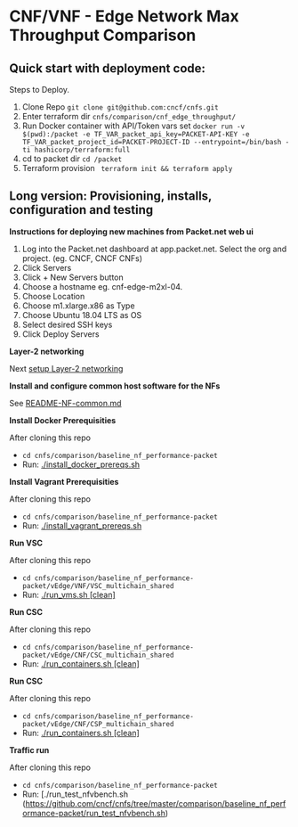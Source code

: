 # CNF/VNF - Edge Network Max Throughput Comparison

## Quick start with deployment code:

Steps to Deploy.

1. Clone Repo ```git clone git@github.com:cncf/cnfs.git```
2. Enter terraform dir ```cnfs/comparison/cnf_edge_throughput/```
3. Run Docker container with API/Token vars set ```docker run -v $(pwd):/packet -e TF_VAR_packet_api_key=PACKET-API-KEY -e TF_VAR_packet_project_id=PACKET-PROJECT-ID --entrypoint=/bin/bash -ti hashicorp/terraform:full```
4. cd to packet dir ```cd /packet```
5. Terraform provision ``` terraform init && terraform apply```

## Long version: Provisioning, installs, configuration and testing

**Instructions for deploying new machines from Packet.net web ui**

1. Log into the Packet.net dashboard at app.packet.net.  Select the org and project. (eg. CNCF, CNCF CNFs)
2. Click Servers
3. Click + New Servers button
4. Choose a hostname eg. cnf-edge-m2xl-04.
5. Choose Location
6. Choose m1.xlarge.x86 as Type
7. Choose Ubuntu 18.04 LTS as OS
8. Select desired SSH keys
9. Click Deploy Servers

**Layer-2 networking**

Next [setup Layer-2 networking](README-layer2-network.md)

**Install and configure common host software for the NFs**

See [README-NF-common.md](README-NF-common.md)


**Install Docker Prerequisities**

After cloning this repo

- `cd cnfs/comparison/baseline_nf_performance-packet`
- Run: [./install_docker_prereqs.sh](https://github.com/cncf/cnfs/tree/master/comparison/baseline_nf_performance-packet/install_docker_prereqs.sh)

**Install Vagrant Prerequisities**

After cloning this repo

- `cd cnfs/comparison/baseline_nf_performance-packet`
- Run: [./install_vagrant_prereqs.sh](https://github.com/cncf/cnfs/tree/master/comparison/baseline_nf_performance-packet/install_docker_prereqs.sh)

**Run VSC**

After cloning this repo

- `cd cnfs/comparison/baseline_nf_performance-packet/vEdge/VNF/VSC_multichain_shared`
- Run: [./run_vms.sh <chains> <nodeness> [clean]](https://github.com/cncf/cnfs/tree/master/comparison/baseline_nf_performance-packet/vEdge/VNF/VSC_multichain_shared/run_vms.sh)

**Run CSC**

After cloning this repo

- `cd cnfs/comparison/baseline_nf_performance-packet/vEdge/CNF/CSC_multichain_shared`
- Run: [./run_containers.sh <chains> <nodeness> [clean]](https://github.com/cncf/cnfs/tree/master/comparison/baseline_nf_performance-packet/vEdge/CNF/CSC_multichain_shared/run_containers.sh)

**Run CSC**

After cloning this repo

- `cd cnfs/comparison/baseline_nf_performance-packet/vEdge/CNF/CSP_multichain_shared`
- Run: [./run_containers.sh <chains> <nodeness> [clean]](https://github.com/cncf/cnfs/tree/master/comparison/baseline_nf_performance-packet/vEdge/CNF/CSP_multichain_shared/run_containers.sh)

**Traffic run**

After cloning this repo

- `cd cnfs/comparison/baseline_nf_performance-packet`
- Run: [./run_test_nfvbench.sh <chains> <nodeness> <test>(https://github.com/cncf/cnfs/tree/master/comparison/baseline_nf_performance-packet/run_test_nfvbench.sh)

